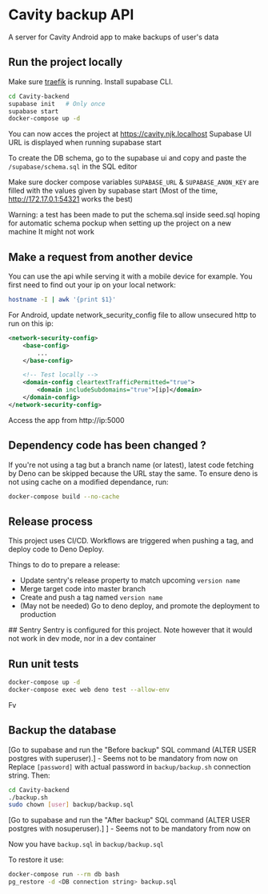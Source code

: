 # Cavity backup API
A server for Cavity Android app to make backups of user's data

## Run the project locally
Make sure [traefik](https://github.com/ninjinskii/traefik) is running.
Install supabase CLI.

```bash
cd Cavity-backend
supabase init   # Only once
supabase start
docker-compose up -d
```

You can now acces the project at https://cavity.njk.localhost
Supabase UI URL is displayed when running supabase start

To create the DB schema, go to the supabase ui and copy and paste the `/supabase/schema.sql` in the SQL editor

Make sure docker compose variables `SUPABASE_URL` & `SUPABASE_ANON_KEY` are filled with the values given by supabase start
(Most of the time, http://172.17.0.1:54321 works the best)

Warning: a test has been made to put the schema.sql inside seed.sql hoping for automatic schema pockup when setting up the project on a new machine
It might not work

## Make a request from another device
You can use the api while serving it with a mobile device for example.
You first need to find out your ip on your local network:

```bash
hostname -I | awk '{print $1}'
```

For Android, update network_security_config file to allow unsecured http to run on this ip:
```xml
<network-security-config>
    <base-config>
        ...
    </base-config>

    <!-- Test locally -->
    <domain-config cleartextTrafficPermitted="true">
        <domain includeSubdomains="true">[ip]</domain>
    </domain-config>
</network-security-config>
```

Access the app from http://ip:5000

## Dependency code has been changed ?
If you're not using a tag but a branch name (or latest), latest code fetching by Deno can be skipped because the URL stay the same.
To ensure deno is not using cache on a modified dependance, run:
```bash
docker-compose build --no-cache
```

## Release process
This project uses CI/CD. Workflows are triggered when pushing a tag, and deploy code to Deno Deploy.

Things to do to prepare a release:
  - Update sentry's release property to match upcoming `version name`
  - Merge target code into master branch
  - Create and push a tag named `version name`
  - (May not be needed) Go to deno deploy, and promote the deployment to production

## Sentry
Sentry is configured for this project.
Note however that it would not work in dev mode, nor in a dev container

## Run unit tests
```bash
docker-compose up -d
docker-compose exec web deno test --allow-env
```
Fv
## Backup the database
[Go to supabase and run the "Before backup" SQL command (ALTER USER postgres with superuser).] - Seems not to be mandatory from now on
Replace `[password]` with actual password in `backup/backup.sh` connection string. Then:
```bash
cd Cavity-backend
./backup.sh
sudo chown [user] backup/backup.sql
```

[Go to supabase and run the "After backup" SQL command (ALTER USER postgres with nosuperuser).] ] - Seems not to be mandatory from now on

Now you have `backup.sql` in `backup/backup.sql`

To restore it use:
```bash
docker-compose run --rm db bash
pg_restore -d <DB connection string> backup.sql
```
